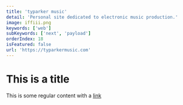 ```yaml
---
title: 'typarker music'
detail: 'Personal site dedicated to electronic music production.'
image: iffiii.png
keywords: ['web']
subKeywords: ['next', 'payload']
orderIndex: 18
isFeatured: false
url: 'https://typarkermusic.com'
---
```


# This is a title

This is some regular content with a [link](https://google.com)